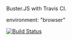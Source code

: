 Buster.JS with Travis CI.

environment: "browser"

[![Build Status](https://secure.travis-ci.org/azu/BusterJS_TravisCI.png?branch=master)](http://travis-ci.org/azu/BusterJS_TravisCI)